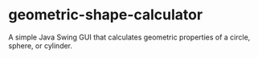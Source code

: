 # geometric-shape-calculator
A simple Java Swing GUI that calculates geometric properties of a circle, sphere, or cylinder.
